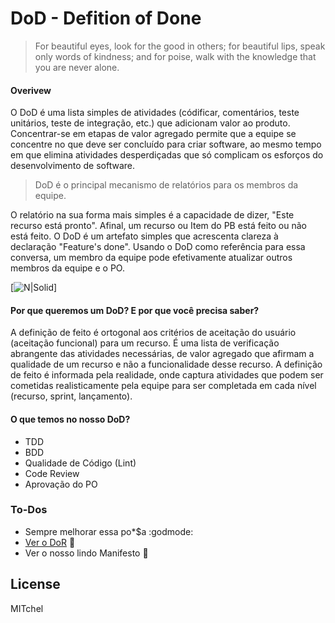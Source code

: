 # DoD - Defition of Done
> For beautiful eyes, look for the good in others; 
> for beautiful lips, speak only words of kindness; and for poise, 
> walk with the knowledge that you are never alone.

#### Overivew
O DoD é uma lista simples de atividades (códificar, comentários, teste unitários, teste de integração, etc.) 
que adicionam valor ao produto. Concentrar-se em etapas de valor agregado permite que a equipe se concentre no que 
deve ser concluído para criar software, ao mesmo tempo em que elimina atividades desperdiçadas que só 
complicam os esforços do desenvolvimento de software.

 > DoD é o principal mecanismo de relatórios para os membros da equipe.

O relatório na sua forma mais simples é a capacidade de dizer, "Este recurso está pronto". 
Afinal, um recurso ou Item do PB está feito ou não está feito. O DoD é um artefato simples que acrescenta 
clareza à declaração "Feature's done". Usando o DoD como referência para essa conversa, um membro da equipe 
pode efetivamente atualizar outros membros da equipe e o PO.

[![N|Solid](https://hoangluongsjsu.files.wordpress.com/2014/10/definition-of-done-in-agile-project-methodology-dog-chef-steak-illustration-sharepoint-development-magenic-custom-software-development.png)]

#### Por que queremos um DoD? E por que você precisa saber?
A definição de feito é ortogonal aos critérios de aceitação do usuário (aceitação funcional) para um recurso. 
É uma lista de verificação abrangente das atividades necessárias, de valor agregado que afirmam a qualidade de 
um recurso e não a funcionalidade desse recurso. A definição de feito é informada pela realidade, 
onde captura atividades que podem ser cometidas realisticamente pela equipe para ser 
completada em cada nível (recurso, sprint, lançamento).

#### O que temos no nosso DoD?
 - TDD
 - BDD
 - Qualidade de Código (Lint)
 - Code Review
 - Aprovação do PO 


### To-Dos
 - Sempre melhorar essa po*$a :godmode:
 - [Ver o DoR](https://github.com/certsys/tatoo-na-testa/blob/master/DoR.md) :anger:
 - Ver o nosso lindo Manifesto :panda_face:

License
----

MITchel
